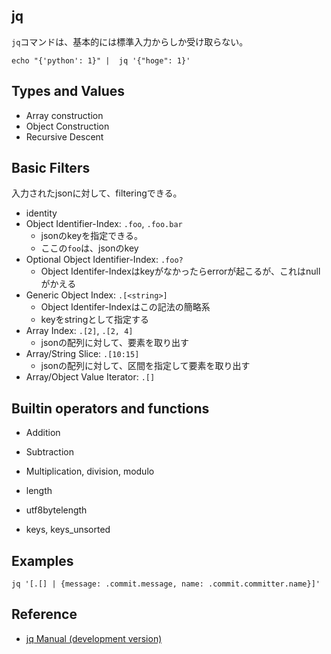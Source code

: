 ## jq
`jq`コマンドは、基本的には標準入力からしか受け取らない。

```
echo "{'python': 1}" |  jq '{"hoge": 1}'
```

## Types and Values
* Array construction
* Object Construction
* Recursive Descent 

## Basic Filters
入力されたjsonに対して、filteringできる。

* identity
* Object Identifier-Index: `.foo`, `.foo.bar`
    * jsonのkeyを指定できる。
    * ここの`foo`は、jsonのkey
* Optional Object Identifier-Index: `.foo?`
    * Object Identifer-Indexはkeyがなかったらerrorが起こるが、これはnullがかえる
* Generic Object Index: `.[<string>]`
    * Object Identifer-Indexはこの記法の簡略系
    * keyをstringとして指定する
* Array Index: `.[2]`, `.[2, 4]`
    * jsonの配列に対して、要素を取り出す
* Array/String Slice: `.[10:15]`
    * jsonの配列に対して、区間を指定して要素を取り出す
* Array/Object Value Iterator: `.[]`

## Builtin operators and functions
* Addition
* Subtraction
* Multiplication, division, modulo

* length
* utf8bytelength
* keys, keys_unsorted


## Examples

```
jq '[.[] | {message: .commit.message, name: .commit.committer.name}]'
```

## Reference
* [jq Manual (development version)](https://stedolan.github.io/jq/manual/)

